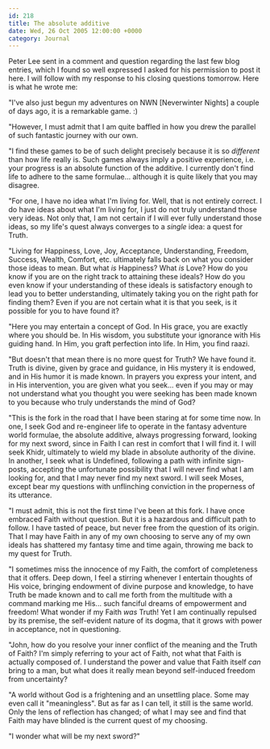 ```yaml
---
id: 218
title: The absolute additive
date: Wed, 26 Oct 2005 12:00:00 +0000
category: Journal
---
```


Peter Lee sent in a comment and question regarding the last few blog
entries, which I found so well expressed I asked for his permission to
post it here.  I will follow with my response to his closing questions
tomorrow.  Here is what he wrote me:

"I've also just begun my adventures on NWN [Neverwinter Nights] a couple
of days ago, it is a remarkable game. :)

"However, I must admit that I am quite baffled in how you drew the
parallel of such fantastic journey with our own.

"I find these games to be of such delight precisely because it is so
*different* than how life really is.  Such games always imply a positive
experience, i.e. your progress is an absolute function of the additive.
I currently don't find life to adhere to the same formulae... although
it is quite likely that you may disagree.

"For one, I have no idea what I'm living for.  Well, that is not
entirely correct.  I do have ideas about what I'm living for, I just do
not truly understand those very ideas.  Not only that, I am not certain
if I will ever fully understand those ideas, so my life's quest always
converges to a *single* idea: a quest for Truth.

"Living for Happiness, Love, Joy, Acceptance, Understanding, Freedom,
Success, Wealth, Comfort, etc. ultimately falls back on what you
consider those ideas to mean.  But what *is* Happiness?  What *is* Love?
How do you know if you are on the right track to attaining these ideals?
How do you even know if your understanding of these ideals is
satisfactory enough to lead you to better understanding, ultimately
taking you on the right path for finding them?  Even if you are not
certain what it is that you seek, is it possible for you to have found
it?

"Here you may entertain a concept of God.  In His grace, you are exactly
where you should be.  In His wisdom, you substitute your ignorance with
His guiding hand.  In Him, you graft perfection into life.  In Him, you
find raazi.

"But doesn't that mean there is no more quest for Truth?  We have found
it.  Truth is divine, given by grace and guidance, in His mystery it is
endowed, and in His humor it is made known.  In prayers you express your
intent, and in His intervention, you are given what you seek... even if
you may or may not understand what you thought you were seeking has been
made known to you because who truly understands the mind of God?

"This is the fork in the road that I have been staring at for some time
now.  In one, I seek God and re-engineer life to operate in the fantasy
adventure world formulae, the absolute additive, always progressing
forward, looking for my next sword, since in Faith I can rest in comfort
that I will find it.  I will seek Khidr, ultimately to wield my blade in
absolute authority of the divine.  In another, I seek what is Undefined,
following a path with infinite sign-posts, accepting the unfortunate
possibility that I will never find what I am looking for, and that I may
never find my next sword.  I will seek Moses, except bear my questions
with unflinching conviction in the properness of its utterance.

"I must admit, this is not the first time I've been at this fork.  I
have once embraced Faith without question.  But it is a hazardous and
difficult path to follow.  I have tasted of peace, but never free from
the question of its origin.  That I may have Faith in any of my own
choosing to serve any of my own ideals has shattered my fantasy time and
time again, throwing me back to my quest for Truth.

"I sometimes miss the innocence of my Faith, the comfort of completeness
that it offers.  Deep down, I feel a stirring whenever I entertain
thoughts of His voice, bringing endowment of divine purpose and
knowledge, to have Truth be made known and to call me forth from the
multitude with a command marking me His... such fanciful dreams of
empowerment and freedom!  What wonder if my Faith *was* Truth!  Yet I am
continually repulsed by its premise, the self-evident nature of its
dogma, that it grows with power in acceptance, not in questioning.

"John, how do you resolve your inner conflict of the meaning and the
Truth of Faith?  I'm simply referring to your act of Faith, not what
that Faith is actually composed of.  I understand the power and value
that Faith itself *can* bring to a man, but what does it really mean
beyond self-induced freedom from uncertainty?

"A world without God is a frightening and an unsettling place.  Some may
even call it "meaningless".  But as far as I can tell, it still is the
same world.  Only the lens of reflection has changed; of what I may see
and find that Faith may have blinded is the current quest of my
choosing.

"I wonder what will be my next sword?"


